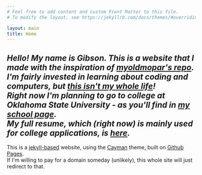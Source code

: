 ```yaml
---
# Feel free to add content and custom Front Matter to this file.
# To modify the layout, see https://jekyllrb.com/docs/themes/#overriding-theme-defaults

layout: main
title: Home
---
```


*Hello! My name is Gibson. This is a website that I made with the inspiration of [myoldmopar's repo](https://github.com/myoldmopar/cv/tree/gh-pages).<br>
I'm fairly invested in learning about coding and computers, but [this isn't my whole life](https://gsl4295.github.io/me/interests)!<br>
Right now I'm planning to go to college at Oklahoma State University - as you'll find in [my school page](https://gsl4295.github.io/me/school).<br>
My full resume, which (right now) is mainly used for college applications, is [here](https://gsl4295.github.io/me/resume).*
---
This is a [jekyll-based](https://github.com/jekyll/jekyll) website, using the [Cayman](https://github.com/pages-themes/cayman) theme, built on [Github Pages](https://pages.github.com).<br>
If I'm willing to pay for a domain someday (unlikely), this whole site will just redirect to that.